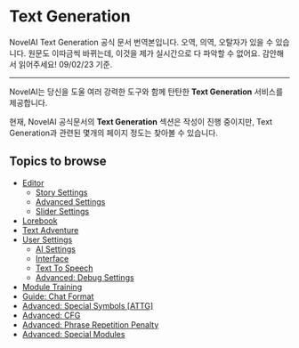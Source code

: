 # Text Generation

NovelAI Text Generation 공식 문서 번역본입니다.
오역, 의역, 오탈자가 있을 수 있습니다. 원문도 이따금씩 바뀌는데, 이것을 제가 실시간으로 다 파악할 수 없어요. 감안해서 읽어주세요!
09/02/23 기준.

---

NovelAI는 당신을 도울 여러 강력한 도구와 함께 탄탄한 **Text Generation** 서비스를 제공합니다.

현재, NovelAI 공식문서의 **Text Generation** 섹션은 작성이 진행 중이지만,  Text Generation과 관련된 몇개의 페이지 정도는 찾아볼 수 있습니다.

## Topics to browse

- [Editor](./editor.md)
    - [Story Settings](./story_settings.md)
    - [Advanced Settings](./advanced_settings.md)
    - [Slider Settings](./slider_settings.md)
- [Lorebook](./lorebook.md)
- [Text Adventure](./text_adventure.md)
- [User Settings](./user_settings.md)
    - [AI Settings](./ai_settings.md)
    - [Interface](./interface.md)
    - [Text To Speech](./text_to_speach.md)
    - [Advanced: Debug Settings](./advanced_debug_settings.md)
- [Module Training](./module_training.md)
- [Guide: Chat Format](./guide_chat_format.md)
- [Advanced: Special Symbols [ATTG]](./advanced_special_symbols.md)
- [Advanced: CFG](./advanced_cfg.md)
- [Advanced: Phrase Repetition Penalty](./advanced_phrase_repetition_penalty.md)
- [Advanced: Special Modules](./advanced_special_modules.md)